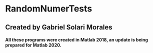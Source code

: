 # RandomNumerTests
## Created by Gabriel Solari Morales

#### All these programs were created in Matlab 2018, an update is being prepared for Matlab 2020.
